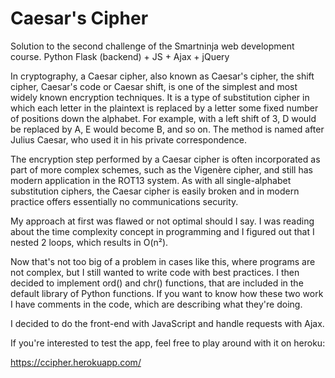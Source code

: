 # Caesar's Cipher
Solution to the second challenge of the Smartninja web development course. Python Flask (backend) + JS + Ajax + jQuery

In cryptography, a Caesar cipher, also known as Caesar's cipher, the shift cipher, Caesar's code or Caesar shift, is one of the simplest and most widely known encryption techniques.
It is a type of substitution cipher in which each letter in the plaintext is replaced by a letter some fixed number of positions down the alphabet. For example, with a left shift of 3, D would be replaced by A, E would become B, and so on. The method is named after Julius Caesar, who used it in his private correspondence.

The encryption step performed by a Caesar cipher is often incorporated as part of more complex schemes, such as the Vigenère cipher, and still has modern application in the ROT13 system. As with all single-alphabet substitution ciphers, the Caesar cipher is easily broken and in modern practice offers essentially no communications security.

My approach at first was flawed or not optimal should I say. I was reading about the time complexity concept in programming and I figured out that I nested 2 loops, which results in O(n²).

Now that's not too big of a problem in cases like this, where programs are not complex, but I still wanted to write code with best practices. I then decided to implement ord() and chr() functions, that are included in the default library of Python functions. If you want to know how these two work I have comments in the code, which are describing what they're doing.

I decided to do the front-end with JavaScript and handle requests with Ajax.

If you're interested to test the app, feel free to play around with it on heroku:

https://ccipher.herokuapp.com/
